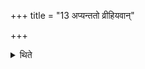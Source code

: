 +++
title = "13 अप्यन्ततो व्रीहियवान्"

+++

<details><summary>थिते</summary>

अप्यन्ततो व्रीहियवान् १३
</details>
